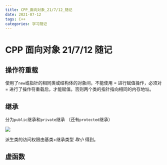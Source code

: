 ```yaml
---
title: CPP_面向对象_21/7/12_随记
date: 2021-07-12
tags: C++
categories: 学习随记
---
```


# CPP 面向对象 21/7/12 随记

## 操作符重载

使用了`new`或指针的相同类或结构体的对象间，不能使用 = 进行赋值操作，必须对 = 进行了操作符重载后，才能赋值。否则两个类的指针指向相同的内存地址。



## 继承

分为`public`继承和`private`继承 （还有`protected`继承）

![](https://gitee.com/jasonstudyield/imagesbed/raw/master/20210713082837.png)

派生类的访问权限由基类+继承类型 *取小* 得到。



## 虚函数